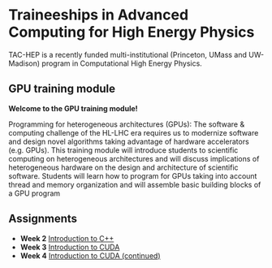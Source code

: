 # Traineeships in Advanced Computing for High Energy Physics

TAC-HEP is a recently funded multi-institutional (Princeton, UMass and UW-Madison) program in Computational High Energy Physics.

## GPU training module  

**Welcome to the GPU training module!**

Programming for heterogeneous architectures (GPUs): The software & computing challenge of the HL-LHC era requires us to modernize software and design novel algorithms taking advantage of hardware accelerators (e.g. GPUs). This training module will introduce students to scientific computing on heterogeneous architectures and will discuss implications of heterogeneous hardware on the design and architecture of scientific software. Students will learn how to program for GPUs taking into account thread and memory organization and will assemble basic building blocks of a GPU program 

## Assignments 

- **Week 2** [Introduction to C++]()
- **Week 3** [Introduction to CUDA]()
- **Week 4** [Introduction to CUDA (continued)]()
